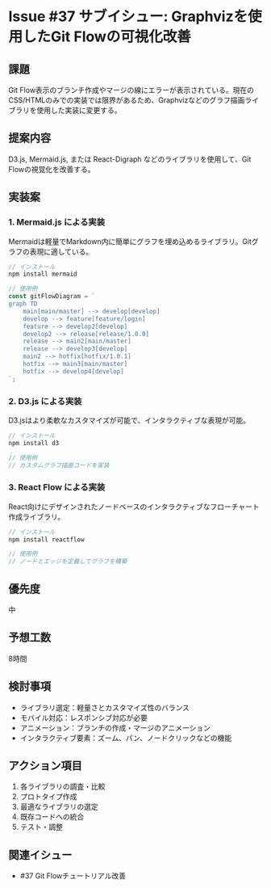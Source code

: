 # Issue #37 サブイシュー: Graphvizを使用したGit Flowの可視化改善

## 課題
Git Flow表示のブランチ作成やマージの線にエラーが表示されている。現在のCSS/HTMLのみでの実装では限界があるため、Graphvizなどのグラフ描画ライブラリを使用した実装に変更する。

## 提案内容
D3.js, Mermaid.js, または React-Digraph などのライブラリを使用して、Git Flowの視覚化を改善する。

## 実装案

### 1. Mermaid.js による実装
Mermaidは軽量でMarkdown内に簡単にグラフを埋め込めるライブラリ。Gitグラフの表現に適している。

```javascript
// インストール
npm install mermaid

// 使用例
const gitFlowDiagram = `
graph TD
    main[main/master] --> develop[develop]
    develop --> feature[feature/login]
    feature --> develop2[develop]
    develop2 --> release[release/1.0.0]
    release --> main2[main/master]
    release --> develop3[develop]
    main2 --> hotfix[hotfix/1.0.1]
    hotfix --> main3[main/master]
    hotfix --> develop4[develop]
`;
```

### 2. D3.js による実装
D3.jsはより柔軟なカスタマイズが可能で、インタラクティブな表現が可能。

```javascript
// インストール
npm install d3

// 使用例
// カスタムグラフ描画コードを実装
```

### 3. React Flow による実装
React向けにデザインされたノードベースのインタラクティブなフローチャート作成ライブラリ。

```javascript
// インストール
npm install reactflow

// 使用例
// ノードとエッジを定義してグラフを構築
```

## 優先度
中

## 予想工数
8時間

## 検討事項
- ライブラリ選定：軽量さとカスタマイズ性のバランス
- モバイル対応：レスポンシブ対応が必要
- アニメーション：ブランチの作成・マージのアニメーション
- インタラクティブ要素：ズーム、パン、ノードクリックなどの機能

## アクション項目
1. 各ライブラリの調査・比較
2. プロトタイプ作成
3. 最適なライブラリの選定
4. 既存コードへの統合
5. テスト・調整

## 関連イシュー
- #37 Git Flowチュートリアル改善